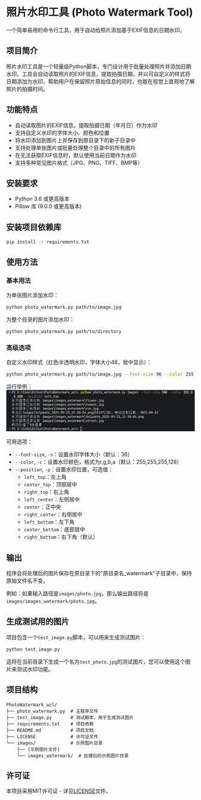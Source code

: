 # 照片水印工具 (Photo Watermark Tool)

一个简单易用的命令行工具，用于自动给照片添加基于EXIF信息的日期水印。

## 项目简介

照片水印工具是一个轻量级Python脚本，专门设计用于批量处理照片并添加日期水印。工具会自动读取照片的EXIF信息，提取拍摄日期，并以可自定义的样式将日期添加为水印，帮助用户在保留照片原始信息的同时，也能在视觉上直观地了解照片的拍摄时间。

## 功能特点

- 自动读取图片的EXIF信息，提取拍摄日期（年月日）作为水印
- 支持自定义水印的字体大小、颜色和位置
- 将水印添加到图片上并保存到原目录下的新子目录中
- 支持处理单张图片或批量处理整个目录中的所有图片
- 在无法获取EXIF信息时，默认使用当前日期作为水印
- 支持多种常见图片格式（JPG、PNG、TIFF、BMP等）

## 安装要求

- Python 3.6 或更高版本
- Pillow 库 (9.0.0 或更高版本)

## 安装项目依赖库

```bash
pip install -r requirements.txt
```

## 使用方法

### 基本用法

为单张图片添加水印：
```bash
python photo_watermark.py path/to/image.jpg
```

为整个目录的图片添加水印：
```bash
python photo_watermark.py path/to/directory
```

### 高级选项

自定义水印样式（红色半透明水印，字体大小48，居中显示）：
```bash
python photo_watermark.py path/to/image.jpg --font-size 96 --color 255,0,0,200 --position center
```
运行举例：
![image](https://github.com/xinyangwy/PhotoWatermark_wzl/blob/main/readmePng.png)

可用选项：

- `--font-size`, `-s`：设置水印字体大小（默认：36）
- `--color`, `-c`：设置水印颜色，格式为r,g,b,a（默认：255,255,255,128）
- `--position`, `-p`：设置水印位置，可选值：
  - `left_top`：左上角
  - `center_top`：顶部居中
  - `right_top`：右上角
  - `left_center`：左侧居中
  - `center`：正中央
  - `right_center`：右侧居中
  - `left_bottom`：左下角
  - `center_bottom`：底部居中
  - `right_bottom`：右下角（默认）

## 输出

程序会将处理后的图片保存在原目录下的"原目录名_watermark"子目录中，保持原始文件名不变。

例如：如果输入路径是`images/photo.jpg`，那么输出路径将是`images/images_watermark/photo.jpg`。

## 生成测试用的图片

项目包含一个`test_image.py`脚本，可以用来生成测试图片：

```bash
python test_image.py
```

这将在当前目录下生成一个名为`test_photo.jpg`的测试图片，您可以使用这个图片来测试水印功能。



## 项目结构

```
PhotoWatermark_wzl/
├── photo_watermark.py  # 主程序文件
├── test_image.py       # 测试脚本，用于生成测试图片
├── requirements.txt    # 项目依赖
├── README.md           # 项目文档
├── LICENSE             # 许可证文件
└── images/             # 示例图片目录
    ├── [示例图片文件]
    └── images_watermark/  # 处理后的示例图片目录
```

## 许可证

本项目采用MIT许可证 - 详见[LICENSE](LICENSE)文件。
